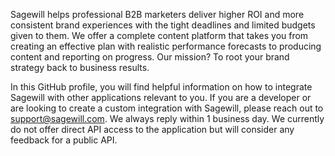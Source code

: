Sagewill helps professional B2B marketers deliver higher ROI and more consistent brand experiences with the tight deadlines and limited budgets given to them. We offer a complete content platform that takes you from creating an effective plan with realistic performance forecasts to producing content and reporting on progress. Our mission? To root your brand strategy back to business results.

In this GitHub profile, you will find helpful information on how to integrate Sagewill with other applications relevant to you. If you are a developer or are looking to create a custom integration with Sagewill, please reach out to support@sagewill.com. We always reply within 1 business day. We currently do not offer direct API access to the application but will consider any feedback for a public API.
